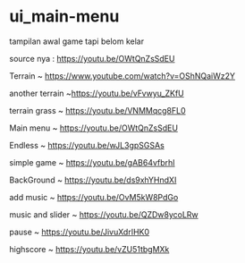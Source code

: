 # ui_main-menu
tampilan awal game tapi belom kelar

source nya : https://youtu.be/OWtQnZsSdEU

Terrain ~ https://www.youtube.com/watch?v=OShNQaiWz2Y

another terrain ~https://youtu.be/vFvwyu_ZKfU

terrain grass ~ https://youtu.be/VNMMqcg8FL0

Main menu ~ https://youtu.be/OWtQnZsSdEU

Endless ~ https://youtu.be/wJL3gpSGSAs

simple game ~ https://youtu.be/gAB64vfbrhI

BackGround ~ https://youtu.be/ds9xhYHndXI

add music ~ https://youtu.be/OvM5kW8PdGo

music and slider ~ https://youtu.be/QZDw8ycoLRw

pause ~ https://youtu.be/JivuXdrIHK0

highscore ~ https://youtu.be/vZU51tbgMXk
